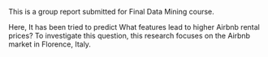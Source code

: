 
This is a group report submitted for Final Data Mining course.

Here, It has been tried to predict What features lead to higher Airbnb rental prices? To investigate this question, this research focuses on the Airbnb market in Florence, Italy.

